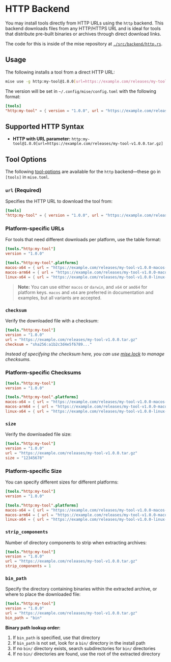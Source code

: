 # HTTP Backend <Badge type="warning" text="experimental" />

You may install tools directly from HTTP URLs using the `http` backend. This backend downloads files from any HTTP/HTTPS URL and is ideal for tools that distribute pre-built binaries or archives through direct download links.

The code for this is inside of the mise repository at [`./src/backend/http.rs`](https://github.com/jdx/mise/blob/main/src/backend/http.rs).

## Usage

The following installs a tool from a direct HTTP URL:

```sh
mise use -g http:my-tool@1.0.0[url=https://example.com/releases/my-tool-v1.0.0.tar.gz]
```

The version will be set in `~/.config/mise/config.toml` with the following format:

```toml
[tools]
"http:my-tool" = { version = "1.0.0", url = "https://example.com/releases/my-tool-v1.0.0.tar.gz" }
```

## Supported HTTP Syntax

- **HTTP with URL parameter:** `http:my-tool@1.0.0[url=https://example.com/releases/my-tool-v1.0.0.tar.gz]`

## Tool Options

The following [tool-options](/dev-tools/#tool-options) are available for the `http` backend—these
go in `[tools]` in `mise.toml`.

### `url` (Required)

Specifies the HTTP URL to download the tool from:

```toml
[tools]
"http:my-tool" = { version = "1.0.0", url = "https://example.com/releases/my-tool-v1.0.0.tar.gz" }
```

### Platform-specific URLs

For tools that need different downloads per platform, use the table format:

```toml
[tools."http:my-tool"]
version = "1.0.0"

[tools."http:my-tool".platforms]
macos-x64 = { url = "https://example.com/releases/my-tool-v1.0.0-macos-x64.tar.gz" }
macos-arm64 = { url = "https://example.com/releases/my-tool-v1.0.0-macos-arm64.tar.gz" }
linux-x64 = { url = "https://example.com/releases/my-tool-v1.0.0-linux-x64.tar.gz" }
```

> **Note:** You can use either `macos` or `darwin`, and `x64` or `amd64` for platform keys. `macos` and `x64` are preferred in documentation and examples, but all variants are accepted.

### `checksum`

Verify the downloaded file with a checksum:

```toml
[tools."http:my-tool"]
version = "1.0.0"
url = "https://example.com/releases/my-tool-v1.0.0.tar.gz"
checksum = "sha256:a1b2c3d4e5f6789..."
```

*Instead of specifying the checksum here, you can use [mise.lock](/dev-tools/mise-lock) to manage checksums.*

### Platform-specific Checksums

```toml
[tools."http:my-tool"]
version = "1.0.0"

[tools."http:my-tool".platforms]
macos-x64 = { url = "https://example.com/releases/my-tool-v1.0.0-macos-x64.tar.gz", checksum = "sha256:a1b2c3d4e5f6789..." }
macos-arm64 = { url = "https://example.com/releases/my-tool-v1.0.0-macos-arm64.tar.gz", checksum = "sha256:b2c3d4e5f6789..." }
linux-x64 = { url = "https://example.com/releases/my-tool-v1.0.0-linux-x64.tar.gz", checksum = "sha256:c3d4e5f6789..." }
```

### `size`

Verify the downloaded file size:

```toml
[tools."http:my-tool"]
version = "1.0.0"
url = "https://example.com/releases/my-tool-v1.0.0.tar.gz"
size = "12345678"
```

### Platform-specific Size

You can specify different sizes for different platforms:

```toml
[tools."http:my-tool"]
version = "1.0.0"

[tools."http:my-tool".platforms]
macos-x64 = { url = "https://example.com/releases/my-tool-v1.0.0-macos-x64.tar.gz", size = "12345678" }
macos-arm64 = { url = "https://example.com/releases/my-tool-v1.0.0-macos-arm64.tar.gz", size = "9876543" }
linux-x64 = { url = "https://example.com/releases/my-tool-v1.0.0-linux-x64.tar.gz", size = "11111111" }
```

### `strip_components`

Number of directory components to strip when extracting archives:

```toml
[tools."http:my-tool"]
version = "1.0.0"
url = "https://example.com/releases/my-tool-v1.0.0.tar.gz"
strip_components = 1
```

### `bin_path`

Specify the directory containing binaries within the extracted archive, or where to place the downloaded file:

```toml
[tools."http:my-tool"]
version = "1.0.0"
url = "https://example.com/releases/my-tool-v1.0.0.tar.gz"
bin_path = "bin"
```

**Binary path lookup order:**

1. If `bin_path` is specified, use that directory
2. If `bin_path` is not set, look for a `bin/` directory in the install path
3. If no `bin/` directory exists, search subdirectories for `bin/` directories
4. If no `bin/` directories are found, use the root of the extracted directory
